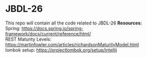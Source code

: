 # JBDL-26
This repo will contain all the code related to JBDL-26
**Resources:** </br>
Spring: https://docs.spring.io/spring-framework/docs/current/reference/html/ </br>
REST Maturity Levels: https://martinfowler.com/articles/richardsonMaturityModel.html </br>
lombok setup: https://projectlombok.org/setup/intellij </br>

